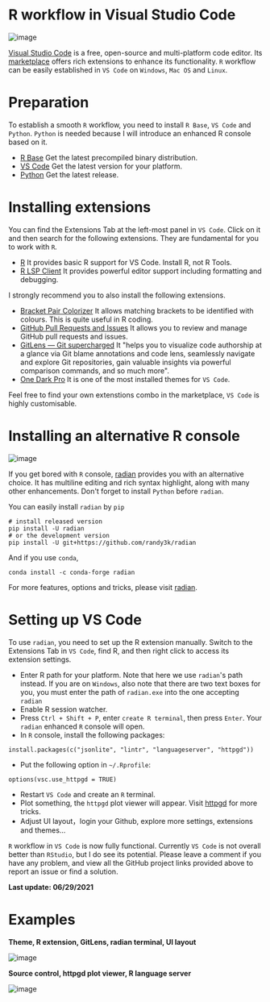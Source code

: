 # R workflow in Visual Studio Code
![image](https://user-images.githubusercontent.com/57348932/123850783-b5f45d80-d91a-11eb-8ebc-c51180af8073.png)

[Visual Studio Code](https://github.com/microsoft/vscode) is a free, open-source and multi-platform code editor. Its [marketplace](https://marketplace.visualstudio.com/vscode) offers rich extensions to enhance its functionality. `R` workflow can be easily established in `VS Code` on `Windows`, `Mac OS` and `Linux`.


# Preparation
To establish a smooth `R` workflow, you need to install `R Base`, `VS Code` and `Python`. `Python` is needed because I will introduce an enhanced R console based on it.
- [R Base](https://cran.r-project.org/) Get the latest precompiled binary distribution. 
- [VS Code](https://code.visualstudio.com/)  Get the latest version for your platform.
- [Python](https://www.python.org/)  Get the latest release.

# Installing extensions
You can find the Extensions Tab at the left-most panel in `VS Code`. Click on it and then search for the following extensions. They are fundamental for you to work with `R`.
- [R](https://github.com/Ikuyadeu/vscode-R) It provides basic R support for VS Code. Install R, not R Tools.
- [R LSP Client](https://github.com/REditorSupport/languageserver) It provides powerful editor support including formatting and debugging.


I strongly recommend you to also install the following extensions.
- [Bracket Pair Colorizer](https://marketplace.visualstudio.com/items?itemName=CoenraadS.bracket-pair-colorizer) It allows matching brackets to be identified with colours. This is quite useful in R coding.
- [GitHub Pull Requests and Issues](https://marketplace.visualstudio.com/items?itemName=GitHub.vscode-pull-request-github) It allows you to review and manage GitHub pull requests and issues.
- [GitLens — Git supercharged](https://github.com/eamodio/vscode-gitlens) It "helps you to visualize code authorship at a glance via Git blame annotations and code lens, seamlessly navigate and explore Git repositories, gain valuable insights via powerful comparison commands, and so much more".
- [One Dark Pro](https://marketplace.visualstudio.com/items?itemName=zhuangtongfa.Material-theme) It is one of the most installed themes for `VS Code`.

Feel free to find your own extenstions combo in the marketplace, `VS Code` is highly customisable.

# Installing an alternative R console
![image](https://user-images.githubusercontent.com/57348932/123850591-834a6500-d91a-11eb-8f98-7a0d027b932a.png)

If you get bored with `R` console, [radian](https://github.com/randy3k/radian) provides you with an alternative choice. It has multiline editing and rich syntax highlight, along with many other enhancements. Don't forget to install `Python` before `radian`.

You can easily install `radian` by `pip`
```
# install released version
pip install -U radian
# or the development version
pip install -U git+https://github.com/randy3k/radian
```
And if you use `conda`,
```
conda install -c conda-forge radian
```

For more features, options and tricks, please visit [radian](https://github.com/randy3k/radian).

# Setting up VS Code
To use `radian`, you need to set up the R extension manually. Switch to the Extensions Tab in `VS Code`, find R, and then right click to access its extension settings.

- Enter R path for your platform. Note that here we use `radian`'s path instead. If you are on `Windows`, also note that there are two text boxes for you, you must enter the path of `radian.exe` into the one accepting `radian`
- Enable R session watcher.
- Press `Ctrl + Shift + P`, enter `create R terminal`, then press `Enter`. Your `radian` enhanced `R` console will open.
- In `R` console, install the following packages:
```
install.packages(c("jsonlite", "lintr", "languageserver", "httpgd"))
```
- Put the following option in `~/.Rprofile`:
```
options(vsc.use_httpgd = TRUE)
```
- Restart `VS Code` and create an `R` terminal.
- Plot something, the `httpgd` plot viewer will appear. Visit [httpgd](https://github.com/nx10/httpgd) for more tricks.
- Adjust UI layout，login your Github, explore more settings, extensions and themes...

`R` workflow in `VS Code` is now fully functional. Currently `VS Code` is not overall better than `RStudio`, but I do see its potential. Please leave a comment if you have any problem, and view all the GitHub project links provided above to report an issue or find a solution.

**Last update: 06/29/2021**

# Examples
**Theme, R extension, GitLens, radian terminal, UI layout**

![image](https://user-images.githubusercontent.com/57348932/123862034-22c22480-d928-11eb-96d4-49052e9a0579.png)

**Source control, httpgd plot viewer, R language server**

![image](https://user-images.githubusercontent.com/57348932/123862403-995f2200-d928-11eb-914c-4210b310e8f2.png)

